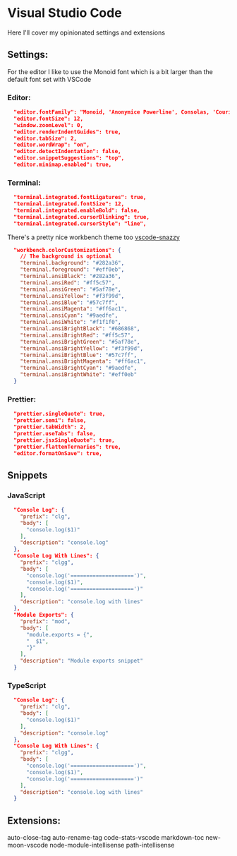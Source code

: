 # Visual Studio Code

Here I'll cover my opinionated settings and extensions

## Settings:

For the editor I like to use the Monoid font which is a bit larger than the default font set with VSCode 

### Editor:

```json
  "editor.fontFamily": "Monoid, 'Anonymice Powerline', Consolas, 'Courier New', monospace",
  "editor.fontSize": 12,
  "window.zoomLevel": 0,
  "editor.renderIndentGuides": true,
  "editor.tabSize": 2,
  "editor.wordWrap": "on",
  "editor.detectIndentation": false,
  "editor.snippetSuggestions": "top",
  "editor.minimap.enabled": true,
```

### Terminal:

```json
  "terminal.integrated.fontLigatures": true,
  "terminal.integrated.fontSize": 12,
  "terminal.integrated.enableBold": false,
  "terminal.integrated.cursorBlinking": true,
  "terminal.integrated.cursorStyle": "line",
```

There's a pretty nice workbench theme too [vscode-snazzy](https://github.com/Tyriar/vscode-snazzy)

```json
  "workbench.colorCustomizations": {
    // The background is optional
    "terminal.background": "#282a36", 
    "terminal.foreground": "#eff0eb",
    "terminal.ansiBlack": "#282a36",
    "terminal.ansiRed": "#ff5c57",
    "terminal.ansiGreen": "#5af78e",
    "terminal.ansiYellow": "#f3f99d",
    "terminal.ansiBlue": "#57c7ff",
    "terminal.ansiMagenta": "#ff6ac1",
    "terminal.ansiCyan": "#9aedfe",
    "terminal.ansiWhite": "#f1f1f0",
    "terminal.ansiBrightBlack": "#686868",
    "terminal.ansiBrightRed": "#ff5c57",
    "terminal.ansiBrightGreen": "#5af78e",
    "terminal.ansiBrightYellow": "#f3f99d",
    "terminal.ansiBrightBlue": "#57c7ff",
    "terminal.ansiBrightMagenta": "#ff6ac1",
    "terminal.ansiBrightCyan": "#9aedfe",
    "terminal.ansiBrightWhite": "#eff0eb"
  }
```

### Prettier:

```json
  "prettier.singleQuote": true,
  "prettier.semi": false,
  "prettier.tabWidth": 2,
  "prettier.useTabs": false,
  "prettier.jsxSingleQuote": true,
  "prettier.flattenTernaries": true,
  "editor.formatOnSave": true,
```

## Snippets

### JavaScript

```json
  "Console Log": {
    "prefix": "clg",
    "body": [
      "console.log($1)"
    ],
    "description": "console.log"
  },
  "Console Log With Lines": {
    "prefix": "clgg",
    "body": [
      "console.log('====================')",
      "console.log($1)",
      "console.log('====================')"
    ],
    "description": "console.log with lines"
  },
  "Module Exports": {
    "prefix": "mod",
    "body": [
      "module.exports = {",
      "  $1",
      "}"
    ],
    "description": "Module exports snippet"
  }
```

### TypeScript

```json
  "Console Log": {
    "prefix": "clg",
    "body": [
      "console.log($1)"
    ],
    "description": "console.log"
  },
  "Console Log With Lines": {
    "prefix": "clgg",
    "body": [
      "console.log('====================')",
      "console.log($1)",
      "console.log('====================')"
    ],
    "description": "console.log with lines"
  }
```

## Extensions:

auto-close-tag
auto-rename-tag
code-stats-vscode
markdown-toc
new-moon-vscode
node-module-intellisense
path-intellisense


